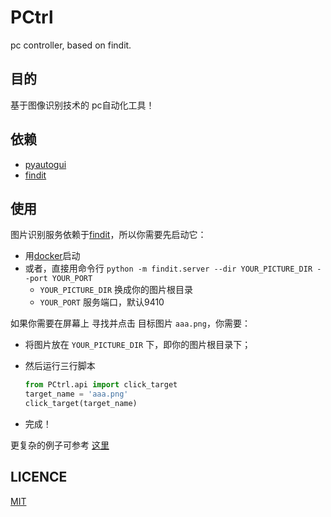 # PCtrl

pc controller, based on findit.

## 目的

基于图像识别技术的 pc自动化工具！

## 依赖

- [pyautogui](https://github.com/asweigart/pyautogui)
- [findit](https://github.com/williamfzc/findit)

## 使用

图片识别服务依赖于[findit](https://github.com/williamfzc/findit)，所以你需要先启动它：

- 用[docker](https://williamfzc.github.io/findit/#/usage/client+server)启动
- 或者，直接用命令行 `python -m findit.server --dir YOUR_PICTURE_DIR --port YOUR_PORT` 
    - `YOUR_PICTURE_DIR` 换成你的图片根目录
    - `YOUR_PORT` 服务端口，默认9410

如果你需要在屏幕上 寻找并点击 目标图片 `aaa.png`，你需要：

- 将图片放在 `YOUR_PICTURE_DIR` 下，即你的图片根目录下；
- 然后运行三行脚本

    ```python
    from PCtrl.api import click_target
    target_name = 'aaa.png'
    click_target(target_name)
    ```

- 完成！

更复杂的例子可参考 [这里](sample/click_icon.py)

## LICENCE

[MIT](LICENSE)

